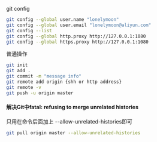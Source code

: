 git config

```bash
git config --global user.name "lonelymoon"
git config --global user.email "lonelymoon@aliyun.com"
git config --list
git config --global http.proxy http://127.0.0.1:1080
git config --global https.proxy http://127.0.0.1:1080
```

普通操作

```bash
git init
git add .
git commit -m "message info"
git remote add origin {shh or http address}
git remote -v
git push -u origin master
```

#### 解决Git中fatal: refusing to merge unrelated histories

只用在命令后面加上 --allow-unrelated-histories即可

```bash
git pull origin master --allow-unrelated-histories
```

